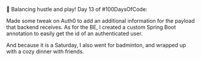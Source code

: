 🌟 Balancing hustle and play! Day 13 of #100DaysOfCode:  
  
Made some tweak on Auth0 to add an additional information for the payload that backend receives. As for the BE, I created a custom Spring Boot annotation to easily get the id of an authenticated user.  
  
And because it is a Saturday, I also went for badminton, and wrapped up with a cozy dinner with friends.